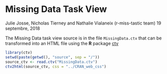 Missing Data Task View
================
Julie Josse, Nicholas Tierney and Nathalie Vialaneix (r-miss-tastic team)
19 septembre, 2018

<!-- README.md is generated from README.Rmd. Please edit that file -->
The Missing Data task view source is in the file `MissingData.ctv` that can be transformed into an HTML file using the **R** package [ctv](https://CRAN.R-project.org/package=ctv)

``` r
library(ctv)
setwd(paste(getwd(), "source", sep = "/"))
source_ctv <- read.ctv("MissingData.ctv")
ctv2html(source_ctv, css = "../CRAN_web_css")
```

